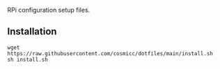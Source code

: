 
RPi configuration setup files.

## Installation

    wget https://raw.githubusercontent.com/cosmicc/dotfiles/main/install.sh
    sh install.sh
